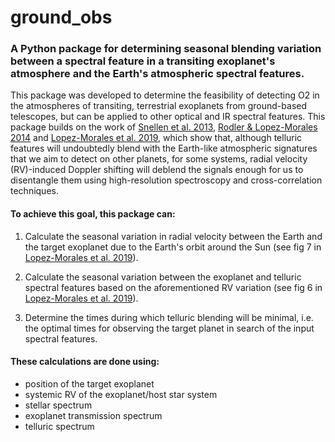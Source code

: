 # ground_obs

### A Python package for determining seasonal blending variation between a spectral feature in a transiting exoplanet's atmosphere and the Earth's atmospheric spectral features.

This package was developed to determine the feasibility of detecting O2 in the atmospheres of transiting, terrestrial exoplanets from ground-based telescopes, but can be applied to other optical and IR spectral features. This package builds on the work of [Snellen et al. 2013](https://arxiv.org/pdf/1302.3251.pdf), [Rodler & Lopez-Morales 2014](https://arxiv.org/pdf/1312.1585.pdf) and [Lopez-Morales et al. 2019](https://arxiv.org/pdf/1905.05862.pdf), which show that, although telluric features will undoubtedly blend with the Earth-like atmospheric signatures that we aim to detect on other planets, for some systems, radial velocity (RV)-induced Doppler shifting will deblend the signals enough for us to disentangle them using high-resolution spectroscopy and cross-correlation techniques.

#### To achieve this goal, this package can:
1. Calculate the seasonal variation in radial velocity between the Earth and the target exoplanet due to the Earth's orbit around the Sun (see fig 7 in [Lopez-Morales et al. 2019](https://arxiv.org/pdf/1905.05862.pdf)).

2. Calculate the seasonal variation between the exoplanet and telluric spectral features based on the aforementioned RV variation (see fig 6 in [Lopez-Morales et al. 2019](https://arxiv.org/pdf/1905.05862.pdf)).

3. Determine the times during which telluric blending will be minimal, i.e. the optimal times for observing the target planet in search of the input spectral features.

#### These calculations are done using:
* position of the target exoplanet
* systemic RV of the exoplanet/host star system
* stellar spectrum
* exoplanet transmission spectrum
* telluric spectrum

